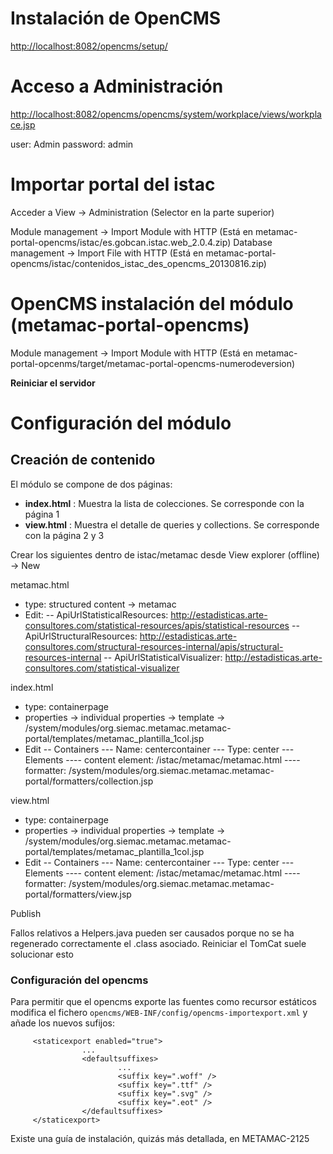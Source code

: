 # Instalación de OpenCMS

[http://localhost:8082/opencms/setup/](http://localhost:8082/opencms/setup/)

# Acceso a Administración
[http://localhost:8082/opencms/opencms/system/workplace/views/workplace.jsp](http://localhost:8082/opencms/opencms/system/workplace/views/workplace.jsp)

user: Admin
password: admin

# Importar portal del istac
Acceder a View -> Administration (Selector en la parte superior)

Module management -> Import Module with HTTP (Está en metamac-portal-opencms/istac/es.gobcan.istac.web_2.0.4.zip)
Database management -> Import File with HTTP (Está en metamac-portal-opencms/istac/contenidos_istac_des_opencms_20130816.zip)

# OpenCMS instalación del módulo (metamac-portal-opencms)

Module management -> Import Module with HTTP (Está en metamac-portal-opcenms/target/metamac-portal-opencms-numerodeversion)

**Reiniciar el servidor**

# Configuración del módulo

## Creación de contenido

El módulo se compone de dos páginas:

* **index.html** : Muestra la lista de colecciones. Se corresponde con la página 1
* **view.html** : Muestra el detalle de queries y collections. Se corresponde con la página 2 y 3


Crear los siguientes  dentro de istac/metamac desde View explorer (offline) -> New

metamac.html
- type: structured content -> metamac
- Edit:
-- ApiUrlStatisticalResources: http://estadisticas.arte-consultores.com/statistical-resources/apis/statistical-resources
-- ApiUrlStructuralResources: http://estadisticas.arte-consultores.com/structural-resources-internal/apis/structural-resources-internal
-- ApiUrlStatisticalVisualizer: http://estadisticas.arte-consultores.com/statistical-visualizer

index.html
- type: containerpage
- properties -> individual properties -> template -> /system/modules/org.siemac.metamac.metamac-portal/templates/metamac_plantilla_1col.jsp
- Edit
-- Containers
--- Name: centercontainer
--- Type: center
--- Elements
---- content element: /istac/metamac/metamac.html
---- formatter: /system/modules/org.siemac.metamac.metamac-portal/formatters/collection.jsp

view.html
- type: containerpage
- properties -> individual properties -> template -> /system/modules/org.siemac.metamac.metamac-portal/templates/metamac_plantilla_1col.jsp
- Edit
-- Containers
--- Name: centercontainer
--- Type: center
--- Elements
---- content element: /istac/metamac/metamac.html
---- formatter: /system/modules/org.siemac.metamac.metamac-portal/formatters/view.jsp

Publish

Fallos relativos a Helpers.java pueden ser causados porque no se ha regenerado correctamente el .class asociado. Reiniciar el TomCat suele solucionar esto

### Configuración del opencms

Para permitir que el opencms exporte las fuentes como recursor estáticos modifica el fichero `opencms/WEB-INF/config/opencms-importexport.xml` y añade los nuevos sufijos:

         <staticexport enabled="true">
                    ...
                    <defaultsuffixes>
                            ...
                            <suffix key=".woff" />
                            <suffix key=".ttf" />
                            <suffix key=".svg" />
                            <suffix key=".eot" />
                    </defaultsuffixes>
         </staticexport>

Existe una guía de instalación, quizás más detallada, en METAMAC-2125
